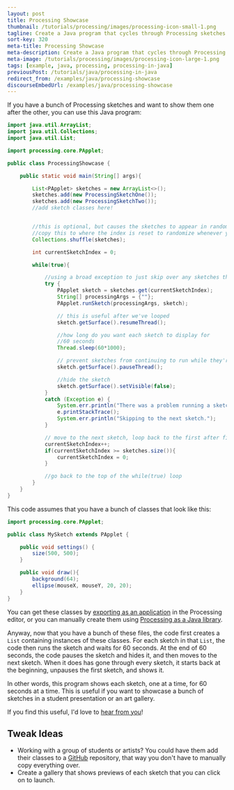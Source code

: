 ```yaml
---
layout: post
title: Processing Showcase
thumbnail: /tutorials/processing/images/processing-icon-small-1.png
tagline: Create a Java program that cycles through Processing sketches.
sort-key: 320
meta-title: Processing Showcase
meta-description: Create a Java program that cycles through Processing sketches.
meta-image: /tutorials/processing/images/processing-icon-large-1.png
tags: [example, java, processing, processing-in-java]
previousPost: /tutorials/java/processing-in-java
redirect_from: /examples/java/processing-showcase
discourseEmbedUrl: /examples/java/processing-showcase
---
```


If you have a bunch of Processing sketches and want to show them one after the other, you can use this Java program:

```java
import java.util.ArrayList;
import java.util.Collections;
import java.util.List;

import processing.core.PApplet;

public class ProcessingShowcase {

	public static void main(String[] args){

		List<PApplet> sketches = new ArrayList<>();
		sketches.add(new ProcessingSketchOne());
		sketches.add(new ProcessingSketchTwo());
		//add sketch classes here!


		//this is optional, but causes the sketches to appear in random order
		//copy this to where the index is reset to randomize whenever you loop
		Collections.shuffle(sketches);

		int currentSketchIndex = 0;

		while(true){

			//using a broad exception to just skip over any sketches that have problems
			try {
				PApplet sketch = sketches.get(currentSketchIndex);
				String[] processingArgs = {""};
				PApplet.runSketch(processingArgs, sketch);

				// this is useful after we've looped
				sketch.getSurface().resumeThread();

				//how long do you want each sketch to display for
				//60 seconds
				Thread.sleep(60*1000);

				// prevent sketches from continuing to run while they're hidden
				sketch.getSurface().pauseThread();

				//hide the sketch
				sketch.getSurface().setVisible(false);
			}
			catch (Exception e) {
				System.err.println("There was a problem running a sketch!");
				e.printStackTrace();
				System.err.println("Skipping to the next sketch.");
			}

			// move to the next sketch, loop back to the first after finishing
			currentSketchIndex++;
			if(currentSketchIndex >= sketches.size()){
				currentSketchIndex = 0;
			}

			//go back to the top of the while(true) loop
		}
	}
}
```

This code assumes that you have a bunch of classes that look like this:

```java
import processing.core.PApplet;

public class MySketch extends PApplet {

	public void settings() {
		size(500, 500);
	}

	public void draw(){
		background(64);
		ellipse(mouseX, mouseY, 20, 20);
	}
}
```

You can get these classes by [exporting as an application](/tutorials/processing/exporting-applications) in the Processing editor, or you can manually create them using [Processing as a Java library](tutorials/java/processing-in-java).

Anyway, now that you have a bunch of these files, the code first creates a `List` containing instances of these classes. For each sketch in that `List`, the code then runs the sketch and waits for 60 seconds. At the end of 60 seconds, the code pauses the sketch and hides it, and then moves to the next sketch. When it does has gone through every sketch, it starts back at the beginning, unpauses the first sketch, and shows it.

In other words, this program shows each sketch, one at a time, for 60 seconds at a time. This is useful if you want to showcase a bunch of sketches in a student presentation or an art gallery.

If you find this useful, I'd love to [hear from you](/about#contact)!


## Tweak Ideas

- Working with a group of students or artists? You could have them add their classes to a [GitHub](https://github.com/) repository, that way you don't have to manually copy everything over.
- Create a gallery that shows previews of each sketch that you can click on to launch.
